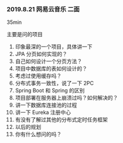 ### 2019.8.21 网易云音乐 二面

35min

主要是问的项目

1. 印象最深的一个项目，具体讲一下
2. JPA 分页如何实现的？
3. 自己如何设计一个分页方法？
4. 项目中数据库的表如何设计的？
5. 考虑过使用缓存吗？
6. 分布式事务一致性，说了一下 2PC
7. Spring Boot 和 Spring 的区别
8. 项目部署在服务器上崩溃过吗？如何解决的？
9. 讲一下数据库连接池的过程
10. 讲一下 Eureka 注册中心
11. 有没有了解过其他的分布式定时任务框架
12. 以后的规划
13. 你有什么想问的吗？

